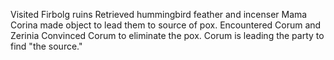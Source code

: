 
Visited Firbolg ruins
Retrieved hummingbird feather and incenser
Mama Corina made object to lead them to source of pox.
Encountered Corum and Zerinia
Convinced Corum to eliminate the pox.
Corum is leading the party to find "the source."
